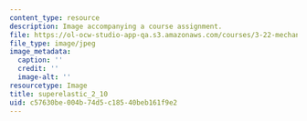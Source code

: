 ```yaml
---
content_type: resource
description: Image accompanying a course assignment.
file: https://ol-ocw-studio-app-qa.s3.amazonaws.com/courses/3-22-mechanical-behavior-of-materials-spring-2008/c57630be004b74d5c18540beb161f9e2_superelastic_2_10.jpg
file_type: image/jpeg
image_metadata:
  caption: ''
  credit: ''
  image-alt: ''
resourcetype: Image
title: superelastic_2_10
uid: c57630be-004b-74d5-c185-40beb161f9e2
---
```


